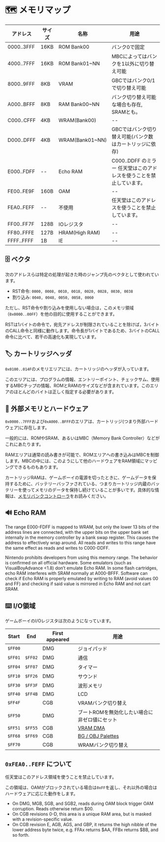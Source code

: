 # 🗺 メモリマップ

アドレス | サイズ | 名称 | 用途
---- | ---- | ---- | ----
0000..3FFF | 16KB | ROM Bank00 | バンク0で固定
4000..7FFF | 16KB | ROM Bank01~NN | MBCによってはバンクを1以外に切り替え可能
8000..9FFF | 8KB | VRAM | GBCではバンク0/1で切り替え可能
A000..BFFF | 8KB | RAM Bank00~NN | バンク切り替え可能な場合も存在, SRAMとも。
C000..CFFF | 4KB | WRAM(Bank00) | -- 
D000..DFFF | 4KB | WRAM(Bank01~NN) | GBCではバンク切り替え可能(バンク数はカートリッジに依存)
E000..FDFF | -- | Echo RAM | C000..DDFF のミラー 任天堂はこのアドレスを使うことを禁止しています。
FE00..FE9F | 160B | OAM | -- 
FEA0..FEFF | -- | 不使用 | 任天堂はこのアドレスを使うことを禁止しています。
FF00..FF7F | 128B | IOレジスタ | -- 
FF80..FFFE | 127B | HRAM(High RAM) | --
FFFF..FFFF | 1B | IE | -- 

## 🗄 ベクタ

次のアドレスらは特定の処理が起きた時のジャンプ先のベクタとして使われています。

- RST命令: `0000, 0008, 0010, 0018, 0020, 0028, 0030, 0038`
- 割り込み: `0040, 0048, 0050, 0058, 0060`

ただし、RST命令や割り込みを使用しない場合は，このメモリ領域（`0x0000..00FF`）を他の目的に使用することができます。

RSTは1バイトの命令で，宛先アドレスが制限されていることを除けば，3バイトのCALL命令と同様に動作します。命令長が1バイトであるため、3バイトのCALL命令に比べて、若干の高速化も実現しています。

## 🏷 カートリッジヘッダ

`0x0100..014F`のメモリエリアには、カートリッジのヘッダが入っています。

このエリアには、プログラムの情報、エントリーポイント、チェックサム、使用するMBCチップの情報、ROMとRAMのサイズなどが含まれています。このエリアのほとんどのバイトは正しく指定する必要があります。

## 💽 外部メモリとハードウェア

`0x0000..7FFF`および`0xA000..BFFF`のエリアは、カートリッジ(つまり外部ハードウェア)に存在します。

一般的には、ROMやSRAM、あるいはMBC（Memory Bank Controller）などがこれにあたります。

RAMエリアは通常の読み書きが可能で、ROMエリアへの書き込みはMBCを制御します。MBCの中には、このようにして他のハードウェアをRAM領域にマッピングできるものもあります。

カートリッジRAMは、ゲームボーイの電源を切ったときに、ゲームデータを保持するために、バッテリーバッファされている、つまりカートリッジ内蔵のバッテリーを使ってメモリのデータを保持し続けていることが多いです。具体的な情報は、[メモリバンクコントローラ](./cartridge/mbc.md)をお読みください。

## 🔊 Echo RAM

The range E000-FDFF is mapped to WRAM, but only the lower 13 bits of the address lines are connected, with the upper bits on the upper bank set internally in the memory controller by a bank swap register. This causes the address to effectively wrap around. All reads and writes to this range have the same effect as reads and writes to C000-DDFF.

Nintendo prohibits developers from using this memory range. The behavior is confirmed on all official hardware. Some emulators (such as VisualBoyAdvance <1.8) don’t emulate Echo RAM. In some flash cartridges, echo RAM interferes with SRAM normally at A000-BFFF. Software can check if Echo RAM is properly emulated by writing to RAM (avoid values 00 and FF) and checking if said value is mirrored in Echo RAM and not cart SRAM.

## ⌨️ I/O領域

ゲームボーイのI/Oレジスタは次のようになっています。

Start     | End       | First appeared | 用途
----------|-----------|----------------|-------------
`$FF00`   |           |       DMG      | ジョイパッド
`$FF01`   |  `$FF02`  |       DMG      | 通信
`$FF04`   |  `$FF07`  |       DMG      | タイマー
`$FF10`   |  `$FF26`  |       DMG      | サウンド
`$FF30`   |  `$FF3F`  |       DMG      | 波形メモリ
`$FF40`   |  `$FF4B`  |       DMG      | LCD
`$FF4F`   |           |       CGB      | VRAMバンク切り替え
`$FF50`   |           |       DMG      | ブートROMを無効化したい場合に非ゼロ値にセット
`$FF51`   |  `$FF55`  |       CGB      | [VRAM DMA](<#LCD VRAM DMA Transfers>)
`$FF68`   |  `$FF69`  |       CGB      | [BG / OBJ Palettes](<#LCD Color Palettes (CGB only)>)
`$FF70`   |           |       CGB      | WRAMバンク切り替え

## `0xFEA0..FEFF` について

任天堂はこのアドレス領域を使うことを禁止しています。

この領域は、OAMがブロックされている場合は`0xFF`を返し、それ以外の場合はハードウェアに応じた動作をします。

- On DMG, MGB, SGB, and SGB2, reads during OAM block trigger OAM corruption. Reads otherwise return $00.
- On CGB revisions 0-D, this area is a unique RAM area, but is masked with a revision-specific value.
- On CGB revision E, AGB, AGS, and GBP, it returns the high nibble of the lower address byte twice, e.g. FFAx returns $AA, FFBx returns $BB, and so forth.

